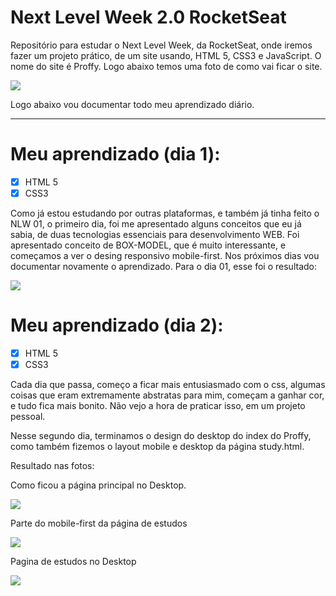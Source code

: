 # Next Level Week 2.0 RocketSeat
 Repositório para estudar o Next Level Week, da RocketSeat, onde iremos fazer um projeto prático, de um site usando, HTML 5, CSS3 e JavaScript. O nome do site é Proffy.
 Logo abaixo temos uma foto de como vai ficar o site. 


![](https://media.discordapp.net/attachments/719363445623095319/740416861828677642/Resultado_da_Next_Level_Week.png?width=821&height=468)

Logo abaixo vou documentar todo meu aprendizado diário. 
***
# Meu aprendizado (dia 1):

- [x] HTML 5
- [x] CSS3

Como já estou estudando por outras plataformas, e também já tinha feito o NLW 01, o primeiro dia, foi me apresentado alguns conceitos que eu já sabia, de duas tecnologias essenciais para desenvolvimento WEB.
Foi apresentado conceito de BOX-MODEL, que é muito interessante, e começamos a ver o desing responsivo mobile-first. Nos próximos dias vou documentar novamente o aprendizado.
Para o dia 01, esse foi o resultado: 

![](https://media.discordapp.net/attachments/719363445623095319/740416362983325766/resultado_do_primiero_dia.png)

 
 # Meu aprendizado (dia 2):

 - [x] HTML 5
 - [x] CSS3

 Cada dia que passa, começo a ficar mais entusiasmado com o css, algumas coisas que eram extremamente abstratas para mim, começam a ganhar cor, e tudo fica mais bonito. Não vejo a hora de praticar isso, em um projeto pessoal.

 Nesse segundo dia, terminamos o design do desktop do index do Proffy, como também fizemos o layout mobile e desktop da página study.html.

 Resultado nas fotos:

Como ficou a página principal no Desktop.

 ![](https://media.discordapp.net/attachments/719363445623095319/742781892042031194/unknown.png?width=960&height=379)

Parte do mobile-first da página de estudos

![](https://media.discordapp.net/attachments/719363445623095319/743266894282227712/unknown.png?width=635&height=530)

Pagina de estudos no Desktop

![](https://media.discordapp.net/attachments/719363445623095319/743315711488950392/unknown.png?width=960&height=485)



